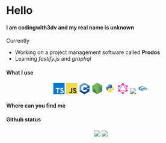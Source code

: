 # Hello
####  I am codingwith3dv and my real name is unknown

Currently
- Working on a project management software called __Prodos__
- Learning *fastify.js* and *graphql*

#### What I use
<div align="center">
  <img width="30" src="https://raw.githubusercontent.com/github/explore/80688e429a7d4ef2fca1e82350fe8e3517d3494d/topics/typescript/typescript.png" />
  <img width="30" src="https://raw.githubusercontent.com/github/explore/80688e429a7d4ef2fca1e82350fe8e3517d3494d/topics/javascript/javascript.png" />
  <img width="30" src="https://raw.githubusercontent.com/github/explore/80688e429a7d4ef2fca1e82350fe8e3517d3494d/topics/cpp/cpp.png" />
  <img width="30" src="https://raw.githubusercontent.com/github/explore/80688e429a7d4ef2fca1e82350fe8e3517d3494d/topics/nodejs/nodejs.png" />
  <img width="30" src="https://raw.githubusercontent.com/github/explore/80688e429a7d4ef2fca1e82350fe8e3517d3494d/topics/python/python.png" />
  <img width="30" src="https://raw.githubusercontent.com/github/explore/80688e429a7d4ef2fca1e82350fe8e3517d3494d/topics/graphql/graphql.png" />
  <img width="30" src="https://www.khronos.org/assets/uploads/ceimg/made/assets/uploads/apis/WebGL_100px_June16_180_75.png" />
  <img width="30" src="https://raw.githubusercontent.com/github/explore/80688e429a7d4ef2fca1e82350fe8e3517d3494d/topics/opengl/opengl.png" />
</div>

#### Where can you find me
<div align="center">

</div>

#### Github status
<div align="center">
  <img align="center" src="https://github-readme-stats.vercel.app/api?username=codingwith3dv" />
  <img align="center" src="https://github-profile-trophy.vercel.app/?username=codingwith3dv"/>
</div>

<!--
**codingwith3dv/codingwith3dv** is a ✨ _special_ ✨ repository because its `README.md` (this file) appears on your GitHub profile.

Here are some ideas to get you started:

- 🔭 I’m currently working on ...
- 🌱 I’m currently learning ...
- 👯 I’m looking to collaborate on ...
- 🤔 I’m looking for help with ...
- 💬 Ask me about ...
- 📫 How to reach me: ...
- 😄 Pronouns: ...
- ⚡ Fun fact: ...

-->
